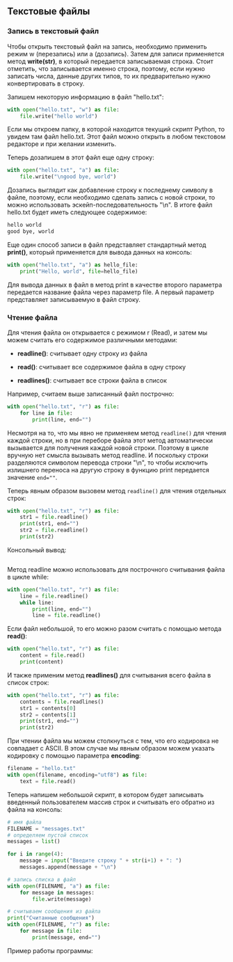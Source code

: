 ## Текстовые файлы

### Запись в текстовый файл

Чтобы открыть текстовый файл на запись, необходимо применить режим w (перезапись) или a (дозапись). Затем для записи применяется метод **write(str)**, 
в который передается записываемая строка. Стоит отметить, что записывается именно строка, поэтому, если нужно записать числа, данные других типов, то их 
предварительно нужно конвертировать в строку.

Запишем некоторую информацию в файл "hello.txt":

```py
with open("hello.txt", "w") as file:
    file.write("hello world")
```

Если мы откроем папку, в которой находится текущий скрипт Python, то увидем там файл hello.txt. Этот файл можно открыть в любом текстовом редакторе и при желании изменить.

Теперь дозапишем в этот файл еще одну строку:

```py
with open("hello.txt", "a") as file:
    file.write("\ngood bye, world")
```

Дозапись выглядит как добавление строку к последнему символу в файле, поэтому, если необходимо сделать запись с новой строки, то можно использовать эскейп-последовательность "\n". 
В итоге файл hello.txt будет иметь следующее содержимое:

```py
hello world
good bye, world
```

Еще один способ записи в файл представляет стандартный метод **print()**, который применяется для вывода данных на консоль:

```py
with open("hello.txt", "a") as hello_file:
    print("Hello, world", file=hello_file)
```

Для вывода данных в файл в метод print в качестве второго параметра передается название файла через параметр file. А первый параметр представляет записываемую 
в файл строку.

### Чтение файла

Для чтения файла он открывается с режимом r (Read), и затем мы можем считать его содержимое различными методами:

- **readline()**: считывает одну строку из файла

- **read()**: считывает все содержимое файла в одну строку

- **readlines()**: считывает все строки файла в список

Например, считаем выше записанный файл построчно:

```py
with open("hello.txt", "r") as file:
    for line in file:
        print(line, end="")
```

Несмотря на то, что мы явно не применяем метод `readline()` для чтения каждой строки, но в при переборе файла этот метод автоматически вызывается 
для получения каждой новой строки. Поэтому в цикле вручную нет смысла вызывать метод readline. И поскольку строки разделяются символом перевода строки "\n", то чтобы исключить излишнего переноса на другую строку в функцию 
print передается значение `end=""`.

Теперь явным образом вызовем метод `readline()` для чтения отдельных строк:

```py
with open("hello.txt", "r") as file:
    str1 = file.readline()
    print(str1, end="")
    str2 = file.readline()
    print(str2)
```

Консольный вывод:

```

```

Метод readline можно использовать для построчного считывания файла в цикле while:

```py
with open("hello.txt", "r") as file:
    line = file.readline()
    while line:
        print(line, end="")
        line = file.readline()
```

Если файл небольшой, то его можно разом считать с помощью метода **read()**:

```py
with open("hello.txt", "r") as file:
    content = file.read()
    print(content)
```

И также применим метод **readlines()** для считывания всего файла в список строк:

```py
with open("hello.txt", "r") as file:
    contents = file.readlines()
    str1 = contents[0]
    str2 = contents[1]
    print(str1, end="")
    print(str2)
```

При чтении файла мы можем столкнуться с тем, что его кодировка не совпадает с ASCII. В этом случае мы явным образом можем указать кодировку с помощью 
параметра **encoding**:

```py
filename = "hello.txt"
with open(filename, encoding="utf8") as file:
    text = file.read()
```

Теперь напишем небольшой скрипт, в котором будет записывать введенный пользователем массив строк и считывать его обратно из файла на консоль:

```py
# имя файла
FILENAME = "messages.txt"
# определяем пустой список
messages = list()

for i in range(4):
    message = input("Введите строку " + str(i+1) + ": ")
    messages.append(message + "\n")

# запись списка в файл
with open(FILENAME, "a") as file:
    for message in messages:
        file.write(message)

# считываем сообщения из файла
print("Считанные сообщения")
with open(FILENAME, "r") as file:
    for message in file:
        print(message, end="")
```

Пример работы программы:

```

```

